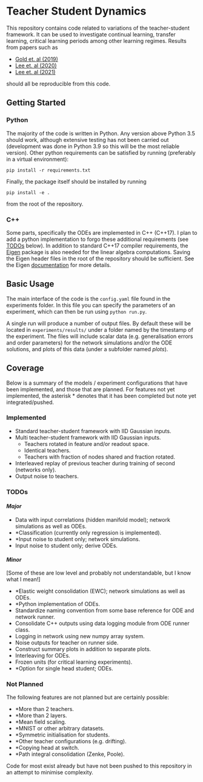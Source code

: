 # Teacher Student Dynamics

This repository contains code related to variations of the teacher-student framework. It can be used to investigate continual learning, transfer learning, critical learning periods among other learning regimes. Results from papers such as

- [Gold et. al (2019)](https://proceedings.neurips.cc/paper/2019/hash/cab070d53bd0d200746fb852a922064a-Abstract.html)
- [Lee et. al (2020)](https://proceedings.mlr.press/v139/lee21e.html?ref=https://githubhelp.com)
- [Lee et. al (2021)](https://arxiv.org/abs/2205.09029)

should all be reproducible from this code.

## Getting Started

### Python
The majority of the code is written in Python. Any version above Python 3.5 should work, although extensive testing has not been carried out (development was done in Python 3.9 so this will be the most reliable version). Other python requirements can be satisfied by running (preferably in a virtual environment):

```pip install -r requirements.txt```

Finally, the package itself should be installed by running 

```pip install -e .```

from the root of the repository.

### C++
Some parts, specifically the ODEs are implemented in C++ (C++17). I plan to add a python implementation to forgo these additional requirements (see [TODOs](#todos) below). In addition to standard C++17 compiler requirements, the [Eigen](https://eigen.tuxfamily.org/index.php?title=Main_Page) package is also needed for the linear algebra computations. Saving the Eigen header files in the root of the repository should be sufficient. See the Eigen [documentation](https://eigen.tuxfamily.org/dox/GettingStarted.html) for more details.

## Basic Usage

The main interface of the code is the ```config.yaml``` file found in the experiments folder. In this file you can specify the parameters of an experiment, which can then be run using ```python run.py```.

A single run will produce a number of output files. By default these will be located in ```experiments/results/``` under a folder named by the timestamp of the experiment. The files will include scalar data (e.g. generalisation errors and order parameters) for the network simulations and/or the ODE solutions, and plots of this data (under a subfolder named _plots_).

## Coverage

Below is a summary of the models / experiment configurations that have been implemented, and those that are planned. For features not yet implemented, the asterisk * denotes that it has been completed but note yet integrated/pushed.

### Implemented

- Standard teacher-student framework with IID Gaussian inputs.
- Multi teacher-student framework with IID Gaussian inputs.
    - Teachers rotated in feature and/or readout space.
    - Identical teachers.
    - Teachers with fraction of nodes shared and fraction rotated.
- Interleaved replay of previous teacher during training of second (networks only).
- Output noise to teachers.
### TODOs

#### _Major_

- Data with input correlations (hidden manifold model); network simulations as well as ODEs.
- *Classification (currently only regression is implemented).
- *Input noise to student only; network simulations.
- Input noise to student only; derive ODEs.
#### _Minor_

[Some of these are low level and probably not understandable, but I know what I mean!]

- *Elastic weight consolidation (EWC); network simulations as well as ODEs.
- *Python implementation of ODEs.
- Standardize naming convention from some base reference for ODE and network runner.
- Consolidate C++ outputs using data logging module from ODE runner class.
- Logging in network using new numpy array system.
- Noise outputs for teacher on runner side.
- Construct summary plots in addition to separate plots.
- Interleaving for ODEs.
- Frozen units (for critical learning experiments).
- *Option for single head student; ODEs.

### Not Planned

The following features are not planned but are certainly possible:

- *More than 2 teachers.
- *More than 2 layers.
- *Mean field scaling.
- *MNIST or other arbitrary datasets.
- *Symmetric initialisation for students.
- *Other teacher configurations (e.g. drifting).
- *Copying head at switch.
- *Path integral consolidation (Zenke, Poole).

 Code for most exist already but have not been pushed to this repository in an attempt to minimise complexity. 